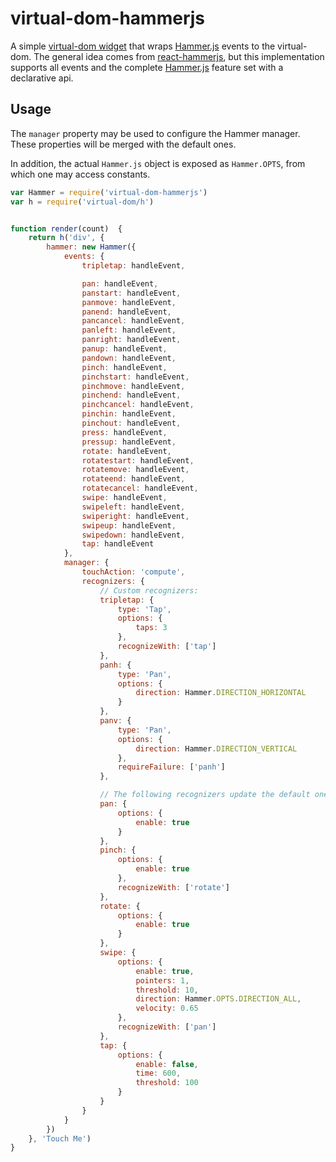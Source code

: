 # virtual-dom-hammerjs

A simple [virtual-dom widget](https://github.com/Matt-Esch/virtual-dom/blob/master/docs/widget.md)
that wraps [Hammer.js](http://hammerjs.github.io/) events to the virtual-dom.
The general idea comes from [react-hammerjs](https://github.com/JedWatson/react-hammerjs),
but this implementation supports all events and the complete
[Hammer.js](http://hammerjs.github.io/) feature set with a declarative api.

## Usage

The `manager` property may be used to configure the Hammer manager. These
properties will be merged with the default ones.

In addition, the actual `Hammer.js` object is exposed as `Hammer.OPTS`, from
which one may access constants.

```javascript
var Hammer = require('virtual-dom-hammerjs')
var h = require('virtual-dom/h')


function render(count)  {
    return h('div', {
        hammer: new Hammer({
            events: {
                tripletap: handleEvent,

                pan: handleEvent,
                panstart: handleEvent,
                panmove: handleEvent,
                panend: handleEvent,
                pancancel: handleEvent,
                panleft: handleEvent,
                panright: handleEvent,
                panup: handleEvent,
                pandown: handleEvent,
                pinch: handleEvent,
                pinchstart: handleEvent,
                pinchmove: handleEvent,
                pinchend: handleEvent,
                pinchcancel: handleEvent,
                pinchin: handleEvent,
                pinchout: handleEvent,
                press: handleEvent,
                pressup: handleEvent,
                rotate: handleEvent,
                rotatestart: handleEvent,
                rotatemove: handleEvent,
                rotateend: handleEvent,
                rotatecancel: handleEvent,
                swipe: handleEvent,
                swipeleft: handleEvent,
                swiperight: handleEvent,
                swipeup: handleEvent,
                swipedown: handleEvent,
                tap: handleEvent
            },
            manager: {
                touchAction: 'compute',
                recognizers: {
                    // Custom recognizers:
                    tripletap: {
                        type: 'Tap',
                        options: {
                            taps: 3
                        },
                        recognizeWith: ['tap']
                    },
                    panh: {
                        type: 'Pan',
                        options: {
                            direction: Hammer.DIRECTION_HORIZONTAL
                        }
                    },
                    panv: {
                        type: 'Pan',
                        options: {
                            direction: Hammer.DIRECTION_VERTICAL
                        },
                        requireFailure: ['panh']
                    },

                    // The following recognizers update the default ones:
                    pan: {
                        options: {
                            enable: true
                        }
                    },
                    pinch: {
                        options: {
                            enable: true
                        },
                        recognizeWith: ['rotate']
                    },
                    rotate: {
                        options: {
                            enable: true
                        }
                    },
                    swipe: {
                        options: {
                            enable: true,
                            pointers: 1,
                            threshold: 10,
                            direction: Hammer.OPTS.DIRECTION_ALL,
                            velocity: 0.65
                        },
                        recognizeWith: ['pan']
                    },
                    tap: {
                        options: {
                            enable: false,
                            time: 600,
                            threshold: 100
                        }
                    }
                }
            }
        })
    }, 'Touch Me')
}
```
